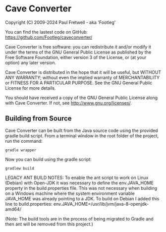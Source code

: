 # Cave Converter

Copyright (C) 2009-2024 Paul Fretwell - aka 'Footleg'

You can find the lastest code on GitHub: https://github.com/Footleg/caveconverter/

Cave Converter is free software: you can redistribute it and/or modify
it under the terms of the GNU General Public License as published by
the Free Software Foundation, either version 3 of the License, or
(at your option) any later version.

Cave Converter is distributed in the hope that it will be useful,
but WITHOUT ANY WARRANTY; without even the implied warranty of
MERCHANTABILITY or FITNESS FOR A PARTICULAR PURPOSE.  See the
GNU General Public License for more details.

You should have received a copy of the GNU General Public License
along with Cave Converter.  If not, see <http://www.gnu.org/licenses/>.


## Building from Source
Cave Converter can be built from the Java source code using the provided gradle
build script. From a terminal window in the root folder of the project, run the
command:

``
gradle wrapper
``

Now you can build using the gradle script:

``
gradlew build
``

LEGACY ANT BUILD NOTES:
To enable the ant script to work on Linux (Debian) with Open-JDK it was
necessary to define the env.JAVA_HOME property in the build.properties file.
This was not necessary when building on a Windows machine where the system 
environment variable JAVA_HOME was already pointing to a JDK.
To build on Debian I added this line to build.properties:
env.JAVA_HOME=/usr/lib/jvm/java-8-openjdk-amd64/

(Note: The build tools are in the process of being migrated to Gradle and then
ant will be removed from this project.)

